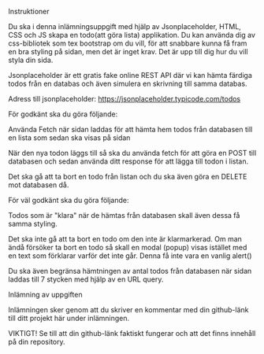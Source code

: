 Instruktioner


Du ska i denna inlämningsuppgift med hjälp av Jsonplaceholder, HTML, CSS och JS skapa en todo(att göra lista) applikation. Du kan använda dig av css-bibliotek som tex bootstrap om du vill, för att snabbare kunna få fram en bra styling på sidan, men det är inget krav. Det är upp till dig hur du vill styla din sida.



Jsonplaceholder är ett gratis fake online REST API där vi kan hämta färdiga todos från en databas och även simulera en skrivning till samma databas. 

Adress till jsonplaceholder: https://jsonplaceholder.typicode.com/todos

 

 För godkänt ska du göra följande:

Använda Fetch när sidan laddas för att hämta hem todos från databasen till en lista som sedan ska visas på sidan
<!-- Skapa ett formulär med en text input och en knapp där användare kan lägga till en ny todo. Denna input ska valideras så att det inte går att lägga till en tom todo. -->
När den nya todon läggs till så ska du använda fetch för att göra en POST till databasen och sedan använda ditt response för att lägga till todon i listan.
<!-- Det ska även skrivas ut en text som talar om för användaren vad som blivit fel om ingen text har skrivits in. -->
Det ska gå att ta bort en todo från listan och du ska även göra en DELETE mot databasen då.
 

 För väl godkänt ska du göra följande:

<!-- Förutom det som ingår i godkänt ska du även göra så att man kan klarmarkera en todo och visa tydligt att denna är färdig genom att ändra styling på den. Det ska även gå att ändra tillbaka till ”oklar” om det är så att man kanske tryckte fel. -->

Todos som är "klara" när de hämtas från databasen skall även dessa få samma styling.

Det ska inte gå att ta bort en todo om den inte är klarmarkerad. Om man ändå försöker ta bort en todo så skall en modal (popup) visas istället med en text som förklarar varför det inte går. Denna få inte vara en vanlig alert()

Du ska även begränsa hämtningen av antal todos från databasen när sidan laddas till 7 stycken med hjälp av en URL query.




Inlämning av uppgiften


Inlämningen sker genom att du skriver en kommentar med din github-länk till ditt projekt här under inlämningen. 

VIKTIGT! Se till att din github-länk faktiskt fungerar och att det finns innehåll på din repository.
